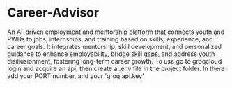 # Career-Advisor
An AI-driven employment and mentorship platform that connects youth and PWDs to jobs, internships, and training based on skills, experience, and career goals. It integrates mentorship, skill development, and personalized guidance to enhance employability, bridge skill gaps, and address youth disillusionment, fostering long-term career growth.
To use go to groqcloud login and acquire an api, then create a .env file in the project folder. In there add your PORT number, and your 'groq.api.key'
